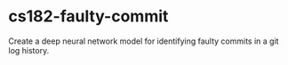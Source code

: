 # cs182-faulty-commit
Create a deep neural network model for identifying faulty commits in a git log history.
